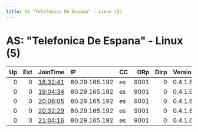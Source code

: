 ```yaml
---
title: AS "Telefonica De Espana" - Linux (5)
---
```


# AS: "Telefonica De Espana" - Linux (5)

|   Up |   Ext | JoinTime                                                                                            | IP            | CC   |   ORp |   Dirp | Version   | Contact             | Nickname   |   eFamMembers |
|-----:|------:|:----------------------------------------------------------------------------------------------------|:--------------|:-----|------:|-------:|:----------|:--------------------|:-----------|--------------:|
|    0 |     0 | [18:32:41](https://metrics.torproject.org/rs.html#details/BCA57C6B719A1033A2B47EA7CBEC0880DB0706C2) | 80.29.165.192 | es   |  9001 |      0 | 0.4.1.6   | None                | TorNoob    |             1 |
|    0 |     0 | [19:04:34](https://metrics.torproject.org/rs.html#details/32B4FE1523FA7A7F7705235057002AF10B3342A6) | 80.29.165.192 | es   |  9001 |      0 | 0.4.1.6   | None                | TorNoob    |             1 |
|    0 |     0 | [20:06:05](https://metrics.torproject.org/rs.html#details/00DD1DD559D7E4456999B53068E81C0332A4C759) | 80.29.165.192 | es   |  9001 |      0 | 0.4.1.6   | jch111981@gmail.com | TorNoob    |             1 |
|    0 |     0 | [20:32:29](https://metrics.torproject.org/rs.html#details/4134AFA2862E91978E7073BF60A72EB54E3DF8BF) | 80.29.165.192 | es   |  9001 |      0 | 0.4.1.6   | jch111981@gmail.com | TorNoob    |             1 |
|    0 |     0 | [21:04:16](https://metrics.torproject.org/rs.html#details/0DC64F63C726585DDA4ACABB19EE33B0BEDA2573) | 80.29.165.192 | es   |  9001 |      0 | 0.4.1.6   | jch111981@gmail.com | TorNoob    |             1 |
